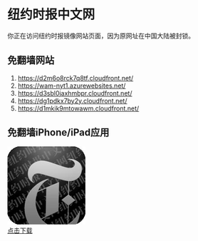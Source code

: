 <h1>纽约时报中文网</h1>
<p>你正在访问纽约时报镜像网站页面，因为原网址在中国大陆被封锁。</p>
<h2>免翻墙网站</h2>
<ol>
<li><a href="https://d2m6o8rck7q8tf.cloudfront.net/" target="1">https://d2m6o8rck7q8tf.cloudfront.net/</a></li>
<li><a href="https://wam-nyt1.azurewebsites.net/" target="2">https://wam-nyt1.azurewebsites.net/</a></li>
<li><a href="https://d3sbl0jaxhmbpr.cloudfront.net/" target="3">https://d3sbl0jaxhmbpr.cloudfront.net/</a></li>
<li><a href="https://dg1pdkx7by2y.cloudfront.net/" target="4">https://dg1pdkx7by2y.cloudfront.net/</a></li>
<li><a href="https://d1mkik9mtowawm.cloudfront.net/" target="5">https://d1mkik9mtowawm.cloudfront.net/</a></li>
</ol>
<h2>免翻墙iPhone/iPad应用</h2>
<p>
	<a href="https://itunes.apple.com/cn/app/niu-yue-shi-bao-zhong-wen-wang/id807498298?mt=8">
		<img src="icon175x175.jpeg" />
		<br/>点击下载
	</a>
</p>